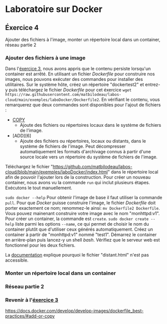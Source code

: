 # Laboratoire sur Docker

## Éxercice 4
Ajouter des fichiers à l'image, monter un répertoire local dans un container, réseau partie 2

### Ajouter des fichiers à une image
Dans l'[éxercice 3][0], nous avons appris que le contenu persiste lorsqu'un container est arrêté. En utilisant un fichier _Dockerfile_ pour construire nos images, nous pouvons exécuter des commandes pour installer des utilitaires. Sur le système hôte, créez un répertoire "dockertest2" et entrez-y puis téléchargez le fichier _Dockerfile_ pour cet éxercice `wget https://raw.githubusercontent.com/matbilodeau/labos-cloud/main/exemples/laboDocker/Dockerfile2`. En vérifiant le contenu, vous remarquerez que deux commandes sont disponibles pour l'ajout de fichiers :

* [COPY][4]
  * Ajoute des fichiers ou répertoires locaux dans le système de fichiers de l'image.
* [ADD][6]
  * Ajoute des fichiers ou répertoires, locaux ou distants, dans le système de fichiers de l'image. Peut décompresser automatiquement les formats d'archivage connus à partir d'une source locale vers un répertoire du système de fichiers de l'image.

Téléchargez le fichier "https://github.com/matbilodeau/labos-cloud/blob/main/exemples/laboDocker/index.html" dans le répertoire local afin de pouvoir l'ajouter lors de la construction. Pour créer un nouveau container, nous avons vu la commande `run` qui inclut plusieurs étapes. Exécutons le tout manuellement.

`sudo docker --help` Pour obtenir l'image de base il faut utiliser la commande `pull`. Pour que *Docker* puisse construire l'image, le fichier _Dockerfile_ doit porter exactement ce nom; renommez-le ainsi: `mv Dockerfile2 Dockerfile`. Vous pouvez mainenant construire votre image avec le nom "monhttpd:v1". Pour créer un container, la commande est `create`.  `sudo docker create --help` liste parmi les options `--name`, ce qui permet de choisir le nom du container plutôt que d'utiliser ceux générés automatiquement. Créez un container à partir de "monhttpd:v1" nommé "test1". Démarrez le container en arrière-plan puis lancez-y un shell _bash_. Vérifiez que le serveur web est fonctionnel pour les deux fichiers.


La [documentation][4] explique pourquoi le fichier "distant.html" n'est pas accessible.

### Monter un répertoire local dans un container



### Réseau partie 2


### Revenir à l'[éxercice 3][1]                  

[0]: ./laboDocker3.html
[1]: ./laboDocker2.html
[3]: https://docs.docker.com/engine/reference/builder/#copy
[4]: https://docs.docker.com/engine/reference/builder/#add
https://docs.docker.com/develop/develop-images/dockerfile_best-practices/#add-or-copy
